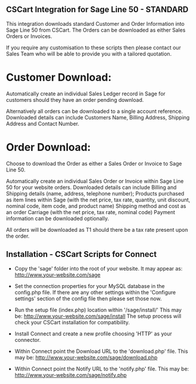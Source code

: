 CSCart Integration for Sage Line 50 - STANDARD
----------------------------------------------

This integration downloads standard Customer and Order Information into Sage Line 50 from CSCart.
The Orders can be downloaded as either Sales Orders or Invoices.

If you require any customisation to these scripts then please contact our Sales Team who will be able to provide you with a tailored quotation.

Customer Download:
==================
Automatically create an individual Sales Ledger record in Sage for customers should they have an order pending download.

Alternatively all orders can be downloaded to a single account reference.
Downloaded details can include Customers Name, Billing Address, Shipping Address and Contact Number.

Order Download:
===============
Choose to download the Order as either a Sales Order or Invoice to Sage Line 50.

Automatically create an individual Sales Order or Invoice within Sage Line 50 for your website orders.
Downloaded details can include Billing and Shipping details (name, address, telephone number);
Products purchased as item lines within Sage (with the net price, tax rate, quantity, unit discount, nominal code, item code, and product name)
Shipping method and cost as an order Carriage (with the net price, tax rate, nominal code)
Payment information can be downloaded optionally.

All orders will be downloaded as T1 should there be a tax rate present upon the order.


Installation - CSCart Scripts for Connect
-----------------------------------------

- Copy the 'sage' folder into the root of your website.
    It may appear as: http://www.your-website.com/sage

- Set the connection properties for your MySQL database in the config.php file.
    If there are any other settings within the 'Configure settings' section of the config file then please set those now.

- Run the setup file (index.php) location within '/sage/install/'
    This may be: http://www.your-website.com/sage/install
    The setup process will check your CSCart installation for compatibility.

- Install Connect and create a new profile choosing 'HTTP' as your connector.

- Within Connect point the Download URL to  the 'download.php' file.
    This may be: http://www.your-website.com/sage/download.php
- Within Connect point the Notify URL to the 'notify.php' file.
    This may be: http://www.your-website.com/sage/notify.php
